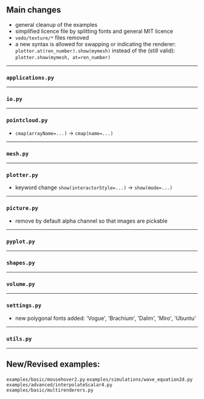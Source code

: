 ## Main changes

- general cleanup of the examples
- simplified licence file by splitting fonts and general MIT licence
- `vedo/texture/*` files removed
- a new syntax is allowed for swapping or indicating the renderer:
  `plotter.at(ren_number).show(mymesh)`
   instead of the (still valid):
  `plotter.show(mymesh, at=ren_number)`

---
### `applications.py`

---
### `io.py`

---
### `pointcloud.py`
- `cmap(arrayName=...)` -> `cmap(name=...)`

---
### `mesh.py`

---
### `plotter.py`

- keyword change `show(interactorStyle=...)` -> `show(mode=...)`

---
### `picture.py`

- remove by default alpha channel so that images are pickable

---
### `pyplot.py`

---
### `shapes.py`

---
### `volume.py`


---
### `settings.py`

- new polygonal fonts added: 'Vogue', 'Brachium', 'Dalim', 'Miro', 'Ubuntu'

---
### `utils.py`


-------------------------

## New/Revised examples:
`examples/basic/mousehover2.py`
`examples/simulations/wave_equation2d.py`
`examples/advanced/interpolateScalar4.py`
`examples/basic/multirenderers.py`







